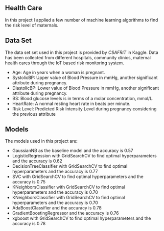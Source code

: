 ## Health Care

In this project I applied a few number of machine learning algorithms to find the risk level of maternals.
## Data Set
The data set set used in this project is provided by _CSAFRIT_ in Kaggle.
Data has been collected from different hospitals, community clinics, maternal health cares through the IoT based risk monitoring system.

- Age: Age in years when a woman is pregnant.
- SystolicBP: Upper value of Blood Pressure in mmHg, another significant attribute during pregnancy.
- DiastolicBP: Lower value of Blood Pressure in mmHg, another significant attribute during pregnancy.
- BS: Blood glucose levels is in terms of a molar concentration, mmol/L.
- HeartRate: A normal resting heart rate in beats per minute.
- Risk Level: Predicted Risk Intensity Level during pregnancy considering the previous attribute

## Models
The models used in this project are:
- GaussianNB as the baseline model and the accuracy is 0.57
- LogisticRegression with GridSearchCV to find optimal hyperparameters and the accuracy is 0.62
- DecisionTreeClassifier with GridSearchCV to find optimal hyperparameters and the accuracy is 0.77
- SVC  with GridSearchCV to find optimal hyperparameters and the accuracy is 0.75
- KNeighborsClassifier with GridSearchCV to find optimal hyperparameters and the accuracy is 0.70
- KNeighborsClassifier with GridSearchCV to find optimal hyperparameters and the accuracy is 0.70
- AdaBoostClassifier and the accuracy is 0.78
- GradientBoostingRegressor and the accuracy is 0.76
- xgboost with GridSearchCV to find optimal hyperparameters and the accuracy is 0.78
